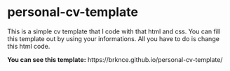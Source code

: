 # personal-cv-template

<p>This is a simple cv template that I code with that html and css. You can fill this template out by using your informations. All you have to do is change this html code.</p>

<p><b>You can see this template:</b> https://brknce.github.io/personal-cv-template/</p>
